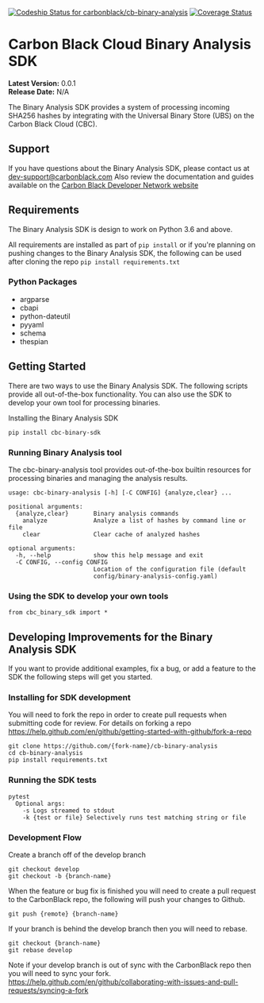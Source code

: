 [![Codeship Status for carbonblack/cb-binary-analysis](https://app.codeship.com/projects/6a7a91c0-2a8b-0138-4f71-1610ceb87095/status?branch=develop)](https://app.codeship.com/projects/384255)
[![Coverage Status](https://coveralls.io/repos/github/carbonblack/cb-binary-analysis/badge.svg?branch=develop&t=rhX4tc)](https://coveralls.io/github/carbonblack/cb-binary-analysis?branch=develop)
# Carbon Black Cloud Binary Analysis SDK

**Latest Version:** 0.0.1
<br>
**Release Date:** N/A

The Binary Analysis SDK provides a system of processing incoming SHA256 hashes by integrating with the Universal Binary Store (UBS) on the Carbon Black Cloud (CBC).


## Support

If you have questions about the Binary Analysis SDK, please contact us at dev-support@carbonblack.com
Also review the documentation and guides available on the
[Carbon Black Developer Network website](https://developer.carbonblack.com)

## Requirements

The Binary Analysis SDK is design to work on Python 3.6 and above.

All requirements are installed as part of `pip install` or if you're planning on pushing changes to the Binary Analysis SDK, the following can be used after cloning the repo `pip install requirements.txt`

### Python Packages
* argparse
* cbapi
* python-dateutil
* pyyaml
* schema
* thespian

## Getting Started

There are two ways to use the Binary Analysis SDK. The following scripts provide all out-of-the-box functionality. You can also use the SDK to develop your own tool for processing binaries.


Installing the Binary Analysis SDK

```
pip install cbc-binary-sdk
```

### Running Binary Analysis tool

The cbc-binary-analysis tool provides out-of-the-box builtin resources for processing binaries and managing the analysis results.

```
usage: cbc-binary-analysis [-h] [-C CONFIG] {analyze,clear} ...

positional arguments:
  {analyze,clear}       Binary analysis commands
    analyze             Analyze a list of hashes by command line or file
    clear               Clear cache of analyzed hashes

optional arguments:
  -h, --help            show this help message and exit
  -C CONFIG, --config CONFIG
                        Location of the configuration file (default
                        config/binary-analysis-config.yaml)
```


### Using the SDK to develop your own tools

```
from cbc_binary_sdk import *
```




## Developing Improvements for the Binary Analysis SDK

If you want to provide additional examples, fix a bug, or add a feature to the SDK the following steps will get you started.

### Installing for SDK development

You will need to fork the repo in order to create pull requests when submitting code for review. For details on forking a repo https://help.github.com/en/github/getting-started-with-github/fork-a-repo

```
git clone https://github.com/{fork-name}/cb-binary-analysis
cd cb-binary-analysis
pip install requirements.txt
```


### Running the SDK tests

```
pytest
  Optional args:
    -s Logs streamed to stdout
    -k {test or file} Selectively runs test matching string or file
```

### Development Flow

Create a branch off of the develop branch
```
git checkout develop
git checkout -b {branch-name}
```

When the feature or bug fix is finished you will need to create a pull request to the CarbonBlack repo, the following will push your changes to Github.
```
git push {remote} {branch-name}
```

If your branch is behind the develop branch then you will need to rebase.
```
git checkout {branch-name}
git rebase develop
```

Note if your develop branch is out of sync with the CarbonBlack repo then you will need to sync your fork. https://help.github.com/en/github/collaborating-with-issues-and-pull-requests/syncing-a-fork
